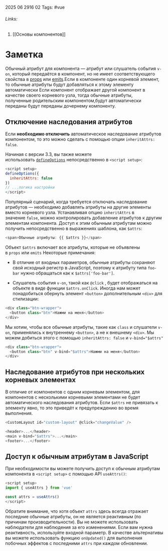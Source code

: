 2025 06 2916 02
Tags: #vue
###### Links: 
1) [[Основы компонентов]]
# Заметка
Обычный атрибут для компонента — атрибут или слушатель события `v-on`, который передаётся в компонент, но не имеет соответствующего свойства в [props](https://ru.vuejs.org/guide/components/props.html) или [emits](https://ru.vuejs.org/guide/components/events.html#declaring-emitted-events).Если в компоненте один корневой элемент, то обычные атрибуты будут добавляться к этому элементу автоматически
Если компонент отображает другой компонент в качестве своего корневого узла, тогда обычные атрибуты, полученные родительским компонентом,будут автоматически переданы будут переданы дочернему компоненту.

## Отключение наследования атрибутов
Если **необходимо отключить** автоматическое наследование атрибутов компонентом, то это можно сделать с помощью опции `inheritAttrs: false`.

Начиная с версии 3.3, вы также можете использовать [`defineOptions`](https://ru.vuejs.org/api/sfc-script-setup.html#defineoptions) непосредственно в `<script setup>`:
```js
<script setup>
defineOptions({
  inheritAttrs: false
})
// ...логика настройки
</script>
```
Популярный сценарий, когда требуется отключать наследование атрибутов — необходимо добавлять атрибуты на другие элементы вместо корневого узла. Устанавливая опцию `inheritAttrs` в значение `false`, можно контролировать добавление атрибутов к другим элементам компонента.
Доступ к этим обычным атрибутам можно получить непосредственно в выражениях шаблона, как `$attrs`:
```js
<span>Обычные атрибуты: {{ $attrs }}</span>
```
Объект `$attrs` включает все атрибуты, которые не объявлены в `props` или `emits`
Некоторые примечания:

- В отличие от входных параметров, обычные атрибуты сохраняют свой исходный регистр в JavaScript, поэтому к атрибуту типа `foo-bar` нужно обращаться как к `$attrs['foo-bar']`.
    
- Слушатель события `v-on`, такой как `@click` , будет отображаться на объекте в виде функции `$attrs.onClick`.
Иногда нам может понадобиться обернуть элемент `<button>` дополнительным `<div>` для стилизации:
```js
<div class="btn-wrapper">
  <button class="btn">Нажми на меня</button>
</div>
```
Мы хотим, чтобы все обычные атрибуты, такие как `class` и слушатели `v-on`, применялись к внутреннему `<button>`, а не к внешнему `<div>`. Мы можем добиться этого с помощью `inheritAttrs: false` и `v-bind="$attrs"`
```js
<div class="btn-wrapper">
  <button class="btn" v-bind="$attrs">Нажми на меня</button>
</div>
```
## Наследование атрибутов при нескольких корневых элементах
В отличие от компонентов с одним корневым элементом, для компонентов с несколькими корневыми элементами не будет автоматического наследования атрибутов. Если `$attrs` не привязать к элементу явно, то это приведёт к предупреждению во время выполнения.
```js
<CustomLayout id="custom-layout" @click="changeValue" />

<header>...</header>
<main v-bind="$attrs">...</main>
<footer>...</footer>
```
## Доступ к обычным атрибутам в JavaScript
При необходимости вы можете получить доступ к обычным атрибутам компонента в `<script setup>` с помощью API `useAttrs()`:
```js
<script setup>
import { useAttrs } from 'vue'

const attrs = useAttrs()
</script>
```
Обратите внимание, что хотя объект `attrs` здесь всегда отражает последние обычные атрибуты, он не является реактивным (по причинам производительности). Вы не можете использовать наблюдатели для наблюдения за его изменениями. Если вам нужна реактивность, используйте входной параметр. В качестве альтернативы вы можете использовать функцию `onUpdated()` для выполнения побочных эффектов с последними `attrs` при каждом обновлении.